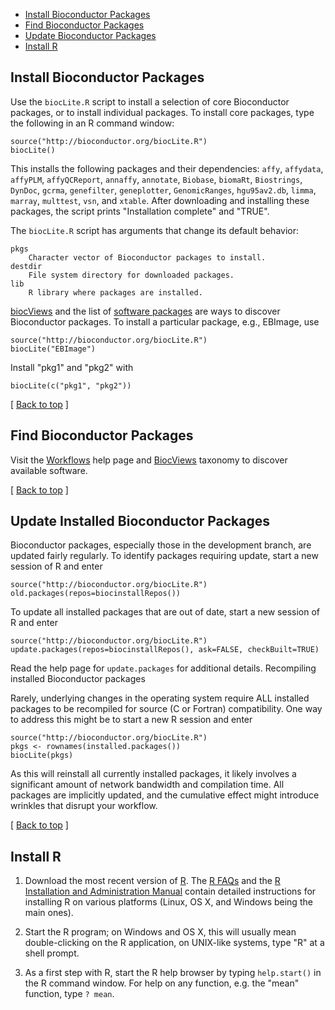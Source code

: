 
<ul class="inline_list">
	<li><a href="#install-bioconductor-packages">Install Bioconductor Packages</a></li> 
	<li><a href="#find-bioconductor-packages">Find Bioconductor Packages</a></li> 
	<li><a href="#update-bioconductor-packages">Update Bioconductor Packages</a></li> 
	<li><a href="#install-R">Install R</a></li> 
</ul>


<h2 id="install-bioconductor-packages">Install Bioconductor Packages</h2>

Use the `biocLite.R` script to install a selection of core
Bioconductor packages, or to install individual packages. To install
core packages, type the following in an R command window:

    source("http://bioconductor.org/biocLite.R")
    biocLite()

This installs the following packages and their dependencies: `affy`,
`affydata`, `affyPLM`, `affyQCReport`, `annaffy`, `annotate`,
`Biobase`, `biomaRt`, `Biostrings`, `DynDoc`, `gcrma`, `genefilter`,
`geneplotter`, `GenomicRanges`, `hgu95av2.db`, `limma`, `marray`,
`multtest`, `vsn`, and `xtable`.  After downloading and installing
these packages, the script prints "Installation complete" and "TRUE".

The `biocLite.R` script has arguments that change its default behavior:

    pkgs
        Character vector of Bioconductor packages to install.
    destdir
        File system directory for downloaded packages.
    lib
        R library where packages are installed.

[biocViews](/help/bioc-views/release/BiocViews.html) and the list of
[software packages](/help/bioc-views/release/bioc/) are ways to
discover Bioconductor packages.  To install a particular package,
e.g., EBImage, use

    source("http://bioconductor.org/biocLite.R")
    biocLite("EBImage")

Install "pkg1" and "pkg2" with

    biocLite(c("pkg1", "pkg2"))

<p class="back_to_top">[ <a href="#top">Back to top</a> ]</p>


<h2 id="find-bioconductor-packages">Find Bioconductor Packages</h2>

Visit the [Workflows](/help/workflows/) help page and
[BiocViews](/help/bioc-views/<%=config[:release_version]%>/BiocViews.html)
taxonomy to discover available software.

<p class="back_to_top">[ <a href="#top">Back to top</a> ]</p>

<h2 id="update-bioconductor-packages">Update Installed Bioconductor Packages</h2>

Bioconductor packages, especially those in the development branch, are
updated fairly regularly. To identify packages requiring update, start
a new session of R and enter

    source("http://bioconductor.org/biocLite.R")
    old.packages(repos=biocinstallRepos())

To update all installed packages that are out of date, start a new
session of R and enter

    source("http://bioconductor.org/biocLite.R")
    update.packages(repos=biocinstallRepos(), ask=FALSE, checkBuilt=TRUE)

Read the help page for `update.packages` for additional details.
Recompiling installed Bioconductor packages

Rarely, underlying changes in the operating system require ALL
installed packages to be recompiled for source (C or Fortran)
compatibility. One way to address this might be to start a new R
session and enter

    source("http://bioconductor.org/biocLite.R")
    pkgs <- rownames(installed.packages())
    biocLite(pkgs)

As this will reinstall all currently installed packages, it likely
involves a significant amount of network bandwidth and compilation
time. All packages are implicitly updated, and the cumulative effect
might introduce wrinkles that disrupt your workflow.

<p class="back_to_top">[ <a href="#top">Back to top</a> ]</p>

<h2 id="install-R">Install R</h2>

1. Download the most recent version of [R][].  The [R FAQs][] and the [R
Installation and Administration Manual][1] contain detailed instructions
for installing R on various platforms (Linux, OS X, and Windows being
the main ones).

[R]: http://www.r-project.org/
[R FAQs]: http://cran.r-project.org/faqs.html
[1]: http://cran.r-project.org/doc/manuals/R-admin.html

2. Start the R program; on Windows and OS X, this will usually mean
   double-clicking on the R application, on UNIX-like systems, type
   "R" at a shell prompt.
   
3. As a first step with R, start the R help browser by typing
   `help.start()` in the R command window. For help on any
   function, e.g. the "mean" function, type `? mean`.

